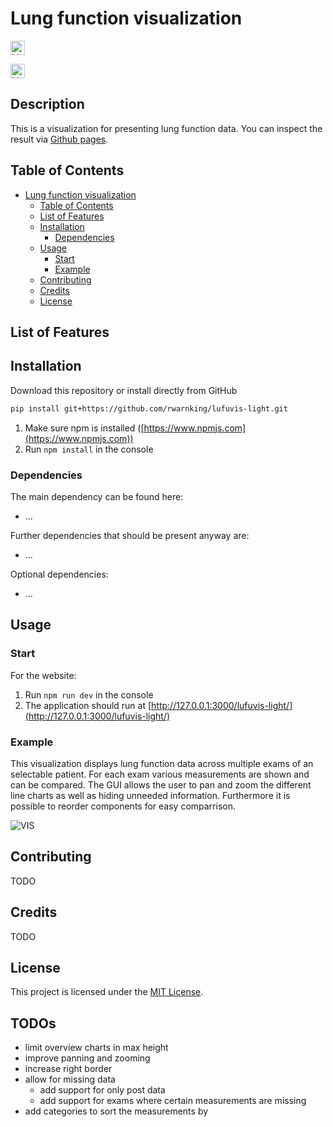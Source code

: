 # Lung function visualization

<!-- [<img alt="Unit tests" src="https://img.shields.io/github/actions/workflow/status/rwarnking/lufuvis-light/pytests.yml?label=Tests&logo=github&style=for-the-badge" height="23">](https://github.com/rwarnking/lufuvis-light/actions/workflows/pytests.yml) -->
[<img alt="Linting status of master" src="https://img.shields.io/github/actions/workflow/status/rwarnking/lufuvis-light/linter.yml?label=Linter&style=for-the-badge" height="23">](https://github.com/marketplace/actions/super-linter)
<!-- [<img alt="Version" src="https://img.shields.io/github/v/release/rwarnking/lufuvis-light?style=for-the-badge" height="23">](https://github.com/rwarnking/lufuvis-light/releases/latest) -->
[<img alt="Licence" src="https://img.shields.io/github/license/rwarnking/lufuvis-light?style=for-the-badge" height="23">](https://github.com/rwarnking/lufuvis-light/blob/main/LICENSE)

## Description
This is a visualization for presenting lung function data. You can inspect the result via [Github pages](https://rwarnking.github.io/lufuvis-light/).

## Table of Contents
- [Lung function visualization](#lung-function-visualization)
  - [Table of Contents](#table-of-contents)
  - [List of Features](#list-of-features)
  - [Installation](#installation)
    - [Dependencies](#dependencies)
  - [Usage](#usage)
    - [Start](#start)
    - [Example](#example)
  - [Contributing](#contributing)
  - [Credits](#credits)
  - [License](#license)

## List of Features

## Installation

Download this repository or install directly from GitHub
```bash
pip install git+https://github.com/rwarnking/lufuvis-light.git
```

<!-- This project uses python, make sure you have Python >=3.7 installed. -->
<!-- Furthermore: -->
1. Make sure npm is installed ([https://www.npmjs.com](https://www.npmjs.com))
2. Run `npm install` in the console

### Dependencies

<!-- Use either
```bash
pip install -r requirements.txt
```
to install all dependencies.

Or use Anaconda for your python environment and create a new environment with
```bash
conda env create --file lufuvis.txt
```
afterwards activate the environment (`conda activate lufuvis`) and start the application. -->

The main dependency can be found here:
<!-- * [flask](https://pypi.org/project/Flask/) for the flask server -->
* ...

Further dependencies that should be present anyway are:
* ...

Optional dependencies:
* ...

## Usage

### Start

<!-- To run the Flask server run:
```bash
python server.py
``` -->

For the website:
1. Run `npm run dev` in the console
2. The application should run at [http://127.0.0.1:3000/lufuvis-light/](http://127.0.0.1:3000/lufuvis-light/)

### Example

This visualization displays lung function data across multiple exams of an selectable patient. For each exam various measurements are shown and can be compared. The GUI allows the user to pan and zoom the different line charts
as well as hiding unneeded information. Furthermore it is possible to reorder components for easy comparrison.

![VIS](/docs/images/lufuvis_improved.jpg)

## Contributing

TODO

## Credits
TODO

## License
This project is licensed under the [MIT License](LICENSE).

## TODOs

- limit overview charts in max height
- improve panning and zooming
- increase right border
- allow for missing data
  - add support for only post data
  - add support for exams where certain measurements are missing
- add categories to sort the measurements by
